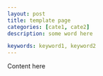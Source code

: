 ```yaml
---
layout: post
title: template page
categories: [cate1, cate2]
description: some word here

keywords: keyword1, keyword2
---
```


Content here
